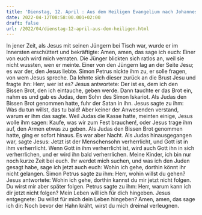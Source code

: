 ```yaml
---
title: 'Dienstag, 12. April : Aus dem Heiligen Evangelium nach Johannes - Joh 13,21-33.36-38.'
date: 2022-04-12T08:58:00.001+02:00
draft: false
url: /2022/04/dienstag-12-april-aus-dem-heiligen.html
---
```


In jener Zeit, als Jesus mit seinen Jüngern bei Tisch war, wurde er im Innersten erschüttert und bekräftigte: Amen, amen, das sage ich euch: Einer von euch wird mich verraten. Die Jünger blickten sich ratlos an, weil sie nicht wussten, wen er meinte. Einer von den Jüngern lag an der Seite Jesu; es war der, den Jesus liebte. Simon Petrus nickte ihm zu, er solle fragen, von wem Jesus spreche. Da lehnte sich dieser zurück an die Brust Jesu und fragte ihn: Herr, wer ist es? Jesus antwortete: Der ist es, dem ich den Bissen Brot, den ich eintauche, geben werde. Dann tauchte er das Brot ein, nahm es und gab es Judas, dem Sohn des Simon Iskariot. Als Judas den Bissen Brot genommen hatte, fuhr der Satan in ihn. Jesus sagte zu ihm: Was du tun willst, das tu bald! Aber keiner der Anwesenden verstand, warum er ihm das sagte. Weil Judas die Kasse hatte, meinten einige, Jesus wolle ihm sagen: Kaufe, was wir zum Fest brauchen!, oder Jesus trage ihm auf, den Armen etwas zu geben. Als Judas den Bissen Brot genommen hatte, ging er sofort hinaus. Es war aber Nacht. Als Judas hinausgegangen war, sagte Jesus: Jetzt ist der Menschensohn verherrlicht, und Gott ist in ihm verherrlicht. Wenn Gott in ihm verherrlicht ist, wird auch Gott ihn in sich verherrlichen, und er wird ihn bald verherrlichen. Meine Kinder, ich bin nur noch kurze Zeit bei euch. Ihr werdet mich suchen, und was ich den Juden gesagt habe, sage ich jetzt auch euch: Wohin ich gehe, dorthin könnt ihr nicht gelangen. Simon Petrus sagte zu ihm: Herr, wohin willst du gehen? Jesus antwortete: Wohin ich gehe, dorthin kannst du mir jetzt nicht folgen. Du wirst mir aber später folgen. Petrus sagte zu ihm: Herr, warum kann ich dir jetzt nicht folgen? Mein Leben will ich für dich hingeben. Jesus entgegnete: Du willst für mich dein Leben hingeben? Amen, amen, das sage ich dir: Noch bevor der Hahn kräht, wirst du mich dreimal verleugnen.